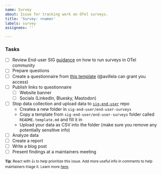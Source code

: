 ```yaml
---
name: Survey
about: Issue for tracking work on OTel surveys. 
title: 'Survey: <name>'
labels: survey
assignees: ''

---
```

<!-- Please remember to change the title of this issue – change <name> to the name of your survey. -->

### Tasks
- [ ] Review End-user SIG [guidance](https://github.com/open-telemetry/sig-end-user/tree/main/end-user-surveys) on how to run surveys in OTel community
- [ ] Prepare questions
- [ ] Create a questionnaire from [this template](https://docs.google.com/forms/d/1NsOBVcajq3tm4wDrZTt-5bEG5pR3YfK2yccFGVqVzWI/edit) (@avillela can grant you access)
- [ ] Publish links to questionnaire
   - [ ] Website banner
   - [ ] Socials (LinkedIn, Bluesky, Mastodon)
- [ ] Stop data collection and upload data to [`sig-end-user`](https://github.com/open-telemetry/sig-end-user) repo
   - Createa a new folder in `sig-end-user/end-user-surveys`
   - Copy a template from `sig-end-user/end-user-surveys` folder called `README.template.md` and fill it in
   - Upload your data as CSV into the folder (make sure you remove any potentially sensitive info)
- [ ] Analyze data
- [ ] Create a report
- [ ] Write a blog post
- [ ] Present findings at a maintainers meeting

<sub>**Tip**: React with 👍 to help prioritize this issue. Add more useful info in comments to help maintainers triage it. Learn more [here](https://opentelemetry.io/community/).</sub>
